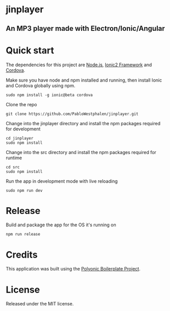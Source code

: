 # jinplayer
## An MP3 player made with Electron/Ionic/Angular

# Quick start
The dependencies for this project are <a href="https://nodejs.org">Node.js</a>, <a href="http://ionicframework.com/docs/v2/getting-started/installation/">Ionic2 Framework</a> and <a href="https://www.npmjs.com/package/cordova">Cordova</a>.

Make sure you have node and npm installed and running, then install Ionic and Cordova globally using npm.

```
sudo npm install -g ionic@beta cordova
```
Clone the repo

```
git clone https://github.com/PabloWestphalen/jinplayer.git
```

Change into the jinplayer directory and install the npm packages required for development

```
cd jinplayer
sudo npm install
```

Change into the src directory and install the npm packages required for runtime
```
cd src
sudo npm install
```

Run the app in development mode with live reloading
```
sudo npm run dev
```

# Release
Build and package the app for the OS it's running on
```
npm run release
```

# Credits
This application was built using the <a href="https://github.com/paulsutherland/Polyonic">Polyonic Boilerplate Project</a>.

# License
Released under the MIT license.
